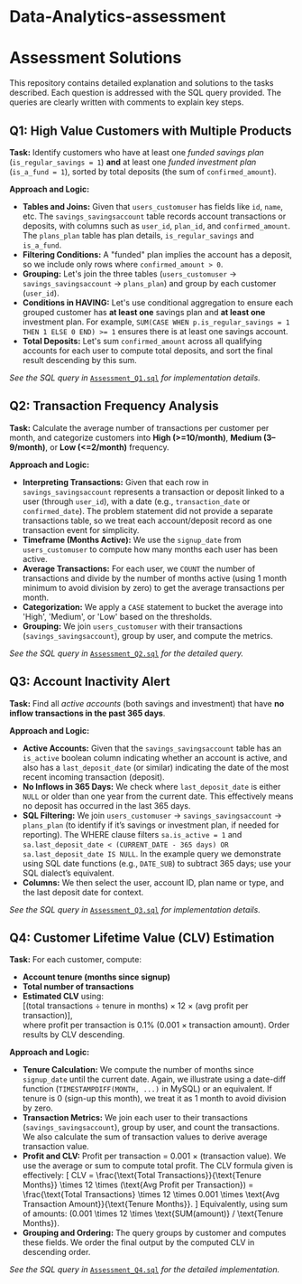 # Data-Analytics-assessment

# Assessment Solutions

This repository contains detailed explanation and solutions to the tasks described. Each question is addressed with the SQL query provided. The queries are clearly written with comments to explain key steps.

## Q1: High Value Customers with Multiple Products

**Task:** Identify customers who have at least one *funded savings plan* (`is_regular_savings = 1`) **and** at least one *funded investment plan* (`is_a_fund = 1`), sorted by total deposits (the sum of `confirmed_amount`).

**Approach and Logic:**

- **Tables and Joins:** Given that `users_customuser` has fields like `id`, `name`, etc. The `savings_savingsaccount` table records account transactions or deposits, with columns such as `user_id`, `plan_id`, and `confirmed_amount`. The `plans_plan` table has plan details, `is_regular_savings` and `is_a_fund`.
- **Filtering Conditions:** A "funded" plan implies the account has a deposit, so we include only rows where `confirmed_amount > 0`. 
- **Grouping:** Let's join the three tables (`users_customuser` → `savings_savingsaccount` → `plans_plan`) and group by each customer (`user_id`). 
- **Conditions in HAVING:** Let's use conditional aggregation to ensure each grouped customer has **at least one** savings plan and **at least one** investment plan. For example, `SUM(CASE WHEN p.is_regular_savings = 1 THEN 1 ELSE 0 END) >= 1` ensures there is at least one savings account. 
- **Total Deposits:** Let's sum `confirmed_amount` across all qualifying accounts for each user to compute total deposits, and sort the final result descending by this sum.  

*See the SQL query in* [`Assessment_Q1.sql`](q1_high_value_customers.sql) *for implementation details.*  

## Q2: Transaction Frequency Analysis

**Task:** Calculate the average number of transactions per customer per month, and categorize customers into **High (>=10/month)**, **Medium (3–9/month)**, or **Low (<=2/month)** frequency.

**Approach and Logic:**

- **Interpreting Transactions:** Given that each row in `savings_savingsaccount` represents a transaction or deposit linked to a user (through `user_id`), with a date (e.g., `transaction_date` or `confirmed_date`). The problem statement did not provide a separate transactions table, so we treat each account/deposit record as one transaction event for simplicity.
- **Timeframe (Months Active):** We use the `signup_date` from `users_customuser` to compute how many months each user has been active.
- **Average Transactions:** For each user, we `COUNT` the number of transactions and divide by the number of months active (using 1 month minimum to avoid division by zero) to get the average transactions per month.
- **Categorization:** We apply a `CASE` statement to bucket the average into 'High', 'Medium', or 'Low' based on the thresholds.  
- **Grouping:** We join `users_customuser` with their transactions (`savings_savingsaccount`), group by user, and compute the metrics.

*See the SQL query in* [`Assessment_Q2.sql`](q2_transaction_frequency.sql) *for the detailed query.*  

## Q3: Account Inactivity Alert

**Task:** Find all *active accounts* (both savings and investment) that have **no inflow transactions in the past 365 days**.

**Approach and Logic:**

- **Active Accounts:** Given that the `savings_savingsaccount` table has an `is_active` boolean column indicating whether an account is active, and also has a `last_deposit_date` (or similar) indicating the date of the most recent incoming transaction (deposit).
- **No Inflows in 365 Days:** We check where `last_deposit_date` is either `NULL` or older than one year from the current date. This effectively means no deposit has occurred in the last 365 days.
- **SQL Filtering:** We join `users_customuser` → `savings_savingsaccount` → `plans_plan` (to identify if it’s savings or investment plan, if needed for reporting). The WHERE clause filters `sa.is_active = 1` and `sa.last_deposit_date < (CURRENT_DATE - 365 days) OR sa.last_deposit_date IS NULL`. In the example query we demonstrate using SQL date functions (e.g., `DATE_SUB`) to subtract 365 days; use your SQL dialect’s equivalent.
- **Columns:** We then select the user, account ID, plan name or type, and the last deposit date for context.

*See the SQL query in* [`Assessment_Q3.sql`](q3_account_inactivity.sql) *for implementation details.*  

## Q4: Customer Lifetime Value (CLV) Estimation

**Task:** For each customer, compute:
- **Account tenure (months since signup)**
- **Total number of transactions**
- **Estimated CLV** using:  
  \[(total transactions ÷ tenure in months) × 12 × (avg profit per transaction)\],  
  where profit per transaction is 0.1% (0.001 × transaction amount). Order results by CLV descending.

**Approach and Logic:**

- **Tenure Calculation:** We compute the number of months since `signup_date` until the current date. Again, we illustrate using a date-diff function (`TIMESTAMPDIFF(MONTH, ...)` in MySQL) or an equivalent. If tenure is 0 (sign-up this month), we treat it as 1 month to avoid division by zero.
- **Transaction Metrics:** We join each user to their transactions (`savings_savingsaccount`), group by user, and count the transactions. We also calculate the sum of transaction values to derive average transaction value.
- **Profit and CLV:** Profit per transaction = 0.001 × (transaction value). We use the average or sum to compute total profit. The CLV formula given is effectively:
  \[
    CLV = \frac{\text{Total Transactions}}{\text{Tenure Months}} \times 12 \times (\text{Avg Profit per Transaction}) 
        = \frac{\text{Total Transactions} \times 12 \times 0.001 \times \text{Avg Transaction Amount}}{\text{Tenure Months}}.
  \]
  Equivalently, using sum of amounts: \(0.001 \times 12 \times \text{SUM(amount)} / \text{Tenure Months}\).
- **Grouping and Ordering:** The query groups by customer and computes these fields. We order the final output by the computed CLV in descending order.

*See the SQL query in* [`Assessment_Q4.sql`](q4_clv_estimation.sql) *for the detailed implementation.*  

